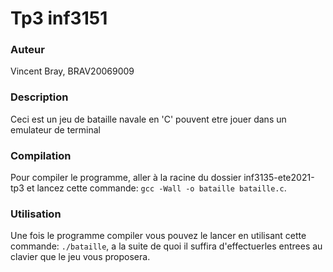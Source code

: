 # Tp3 inf3151


### Auteur
Vincent Bray, BRAV20069009


### Description
Ceci est un jeu de bataille navale en 'C' pouvent etre jouer dans un emulateur de terminal

### Compilation
Pour compiler le programme, aller à la racine du dossier inf3135-ete2021-tp3 et lancez cette commande: `gcc -Wall -o bataille bataille.c`.

### Utilisation
Une fois le programme compiler vous pouvez le lancer en utilisant cette commande: `./bataille`, a la suite de quoi il suffira d'effectuerles entrees au clavier que le jeu vous proposera.

